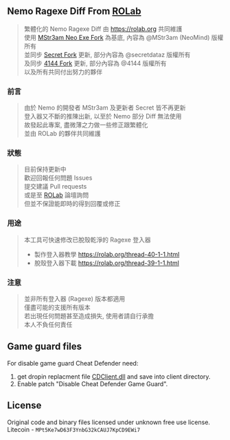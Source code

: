 ## Nemo Ragexe Diff From [ROLab](https://rolab.org)
> 繁體化的 Nemo Ragexe Diff 由 https://rolab.org 共同維護  
> 使用 [MStr3am Neo Exe Fork](https://github.com/MStr3am/NEMO) 為基底, 內容為 @MStr3am (NeoMind) 版權所有  
> 並同步 [Secret Fork](https://github.com/secretdataz/NEMO) 更新, 部分內容為 @secretdataz 版權所有  
> 及同步 [4144 Fork](https://gitlab.com/4144/Nemo) 更新, 部分內容為 @4144 版權所有  
> 以及所有共同付出努力的夥伴  

### 前言
> 由於 Nemo 的開發者 MStr3am 及更新者 Secret 皆不再更新  
> 登入器又不斷的推陳出新, 以至於 Nemo 部分 Diff 無法使用  
> 故發起此專案, 盡微薄之力做一些修正跟繁體化  
> 並由 ROLab 的夥伴共同維護  

### 狀態
> 目前保持更新中  
> 歡迎回報任何問題 Issues  
> 提交建議 Pull requests  
> 或是至 [ROLab](https://rolab.org) 論壇詢問  
> 但並不保證能即時的得到回覆或修正  

### 用途
> 本工具可快速修改已脫殼乾淨的 Ragexe 登入器
> * 製作登入器教學 https://rolab.org/thread-40-1-1.html  
> * 脫殼登入器下載 https://rolab.org/thread-39-1-1.html  

### 注意
> 並非所有登入器 (Ragexe) 版本都適用  
> 僅盡可能的支援所有版本  
> 若出現任何問題甚至造成損失, 使用者請自行承擔  
> 本人不負任何責任  

## Game guard files
For disable game guard Cheat Defender need:
1. get dropin replacment file [CDClient.dll](Input/CDClient.dll) and save into client directory.
2. Enable patch "Disable Cheat Defender Game Guard".

## License
Original code and binary files licensed under unknown free use license.
Litecoin - ``MPt5Ke7wD63F3YnbG32kCAUJ7KpCD9EWi7``
